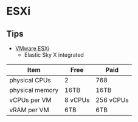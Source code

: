 # ESXi

## Tips

- [VMware ESXi](https://en.wikipedia.org/wiki/VMware_ESXi)
  - Elastic Sky X integrated

| Item            | Free    | Paid      |
| --------------- | ------- | --------- |
| physical CPUs   | 2       | 768       |
| physical memory | 16TB    | 16TB      |
| vCPUs per VM    | 8 vCPUs | 256 vCPUs |
| vRAM per VM     | 6TB     | 6TB       |
